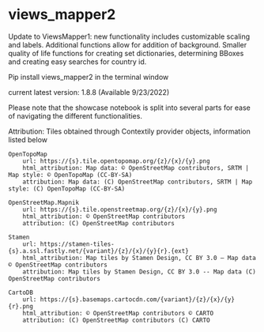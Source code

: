# views_mapper2
Update to ViewsMapper1: new functionality includes customizable scaling and labels. Additional functions allow for addition of background. Smaller quality of life functions for creating set dictionaries, determining BBoxes and creating easy searches for country id.

Pip install views_mapper2 in the terminal window

current latest version: 1.8.8 (Available 9/23/2022)

Please note that the showcase notebook is split into several parts for ease of navigating the different functionalities.


Attribution: 
    Tiles obtained through Contextily provider objects, information listed below

    OpenTopoMap
        url: https://{s}.tile.opentopomap.org/{z}/{x}/{y}.png
        html_attribution: Map data: © OpenStreetMap contributors, SRTM | Map style: © OpenTopoMap (CC-BY-SA)
        attribution: Map data: (C) OpenStreetMap contributors, SRTM | Map style: (C) OpenTopoMap (CC-BY-SA)

    OpenStreetMap.Mapnik
        url: https://{s}.tile.openstreetmap.org/{z}/{x}/{y}.png
        html_attribution: © OpenStreetMap contributors
        attribution: (C) OpenStreetMap contributors

    Stamen
        url: https://stamen-tiles-{s}.a.ssl.fastly.net/{variant}/{z}/{x}/{y}{r}.{ext}
        html_attribution: Map tiles by Stamen Design, CC BY 3.0 — Map data © OpenStreetMap contributors
        attribution: Map tiles by Stamen Design, CC BY 3.0 -- Map data (C) OpenStreetMap contributors

    CartoDB
        url: https://{s}.basemaps.cartocdn.com/{variant}/{z}/{x}/{y}{r}.png
        html_attribution: © OpenStreetMap contributors © CARTO
        attribution: (C) OpenStreetMap contributors (C) CARTO

